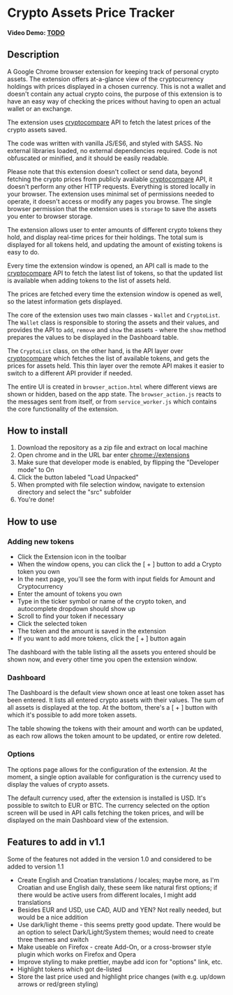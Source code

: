 # Crypto Assets Price Tracker

#### Video Demo: [TODO](url)

## Description 

A Google Chrome browser extension for keeping track of personal crypto assets. The extension offers at-a-glance view of the cryptocurrency holdings with prices displayed in a chosen currency. This is not a wallet and doesn't contain any actual crypto coins, the purpose of this extension is to have an easy way of checking the prices without having to open an actual wallet or an exchange.

The extension uses [cryptocompare](https://min-api.cryptocompare.com/) API to fetch the latest prices of the crypto assets saved. 

The code was written with vanilla JS/ES6, and styled with SASS. No external libraries loaded, no external dependencies required. Code is not obfuscated or minified, and it should be easily readable.

Please note that this extension doesn't collect or send data, beyond fetching the crypto prices from publicly available [cryptocompare](https://min-api.cryptocompare.com/) API, it doesn't perform any other HTTP requests. Everything is stored locally in your browser. The extension uses minimal set of permissions needed to operate, it doesn't access or modify any pages you browse. The single browser permission that the extension uses is `storage` to save the assets you enter to browser storage. 

The extension allows user to enter amounts of different crypto tokens they hold, and display real-time prices for their holdings. The total sum is displayed for all tokens held, and updating the amount of existing tokens is easy to do. 

Every time the extension window is opened, an API call is made to the [cryptocompare](https://min-api.cryptocompare.com/) API to fetch the latest list of tokens, so that the updated list is available when adding tokens to the list of assets held. 

The prices are fetched every time the extension window is opened as well, so the latest information gets displayed.

The core of the extension uses two main classes - `Wallet` and `CryptoList`. The `Wallet` class is responsible to storing the assets and their values, and provides the API to `add`, `remove` and `show` the assets - where the `show` method prepares the values to be displayed in the Dashboard table. 

The `CryptoList` class, on the other hand, is the API layer over [cryptocompare](https://min-api.cryptocompare.com/) which fetches the list of available tokens, and gets the prices for assets held. This thin layer over the remote API makes it easier to switch to a different API provider if needed. 

The entire UI is created in `browser_action.html` where different views are shown or hidden, based on the app state. The `browser_action.js` reacts to the messages sent from itself, or from `service_worker.js` which contains the core functionality of the extension.

## How to install

  1. Download the repository as a zip file and extract on local machine
  2. Open chrome and in the URL bar enter [chrome://extensions](chrome://extensions)
  3. Make sure that developer mode is enabled, by flipping the "Developer mode" to On 
  4. Click the button labeled "Load Unpacked"
  5. When prompted with file selection window, navigate to extension directory and select the "src" subfolder
  6. You're done!

## How to use 

### Adding new tokens 
 - Click the Extension icon in the toolbar
 - When the window opens, you can click the [ + ] button to add a Crypto token you own
 - In the next page, you'll see the form with input fields for Amount and Cryptocurrency 
 - Enter the amount of tokens you own
 - Type in the ticker symbol or name of the crypto token, and autocomplete dropdown should show up
 - Scroll to find your token if necessary
 - Click the selected token 
 - The token and the amount is saved in the extension
 - If you want to add more tokens, click the [ + ] button again

The dashboard with the table listing all the assets you entered should be shown now, and every other time you open the extension window. 

### Dashboard 

The Dashboard is the default view shown once at least one token asset has been entered. 
It lists all entered crypto assets with their values. The sum of all assets is displayed at the top. 
At the bottom, there's a [ + ] button with which it's possible to add more token assets.

The table showing the tokens with their amount and worth can be updated, as each row allows the token amount to be updated, or entire row deleted. 

### Options  

The options page allows for the configuration of the extension. At the moment, a single option available for configuration is the currency used to display the values of crypto assets. 

The default currency used, after the extension is installed is USD. It's possible to switch to EUR or BTC.
The currency selected on the option screen will be used in API calls fetching the token prices, and will be displayed on the main Dashboard view of the extension.


## Features to add in v1.1

Some of the features not added in the version 1.0 and considered to be added to version 1.1

 - Create English and Croatian translations / locales; maybe more, as I'm Croatian and use English daily, these seem like natural first options; if there would be active users from different locales, I might add translations
 - Besides EUR and USD, use CAD, AUD and YEN? Not really needed, but would be a nice addition
 - Use dark/light theme - this seems pretty good update. There would be an option to select Dark/Light/System themes; would need to create three themes and switch
 - Make useable on Firefox - create Add-On, or a cross-browser style plugin which works on Firefox and Opera
 - Improve styling to make prettier, maybe add icon for "options" link, etc.
 - Highlight tokens which got de-listed 
 - Store the last price used and highlight price changes (with e.g. up/down arrows or red/green styling)